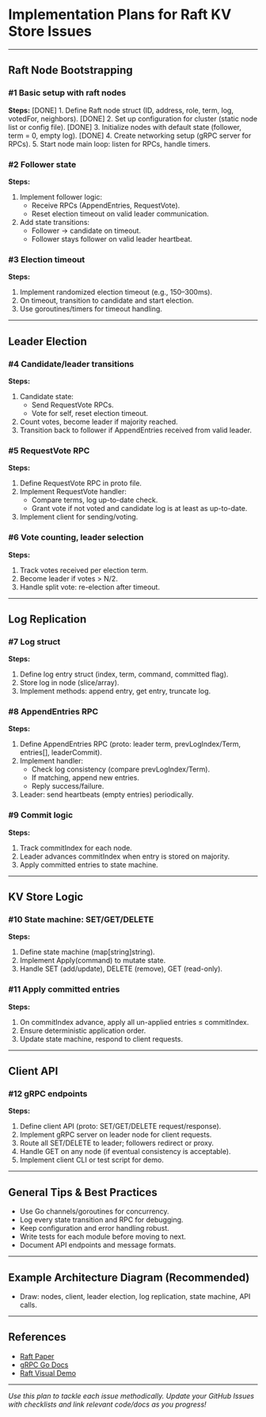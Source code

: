 # Implementation Plans for Raft KV Store Issues

---

## Raft Node Bootstrapping

### #1 Basic setup with raft nodes
**Steps:**
[DONE] 1. Define Raft node struct (ID, address, role, term, log, votedFor, neighbors).
[DONE] 2. Set up configuration for cluster (static node list or config file).
[DONE] 3. Initialize nodes with default state (follower, term = 0, empty log).
[DONE] 4. Create networking setup (gRPC server for RPCs).
5. Start node main loop: listen for RPCs, handle timers.

### #2 Follower state
**Steps:**
1. Implement follower logic:  
   - Receive RPCs (AppendEntries, RequestVote).
   - Reset election timeout on valid leader communication.
2. Add state transitions:  
   - Follower → candidate on timeout.
   - Follower stays follower on valid leader heartbeat.

### #3 Election timeout
**Steps:**
1. Implement randomized election timeout (e.g., 150–300ms).
2. On timeout, transition to candidate and start election.
3. Use goroutines/timers for timeout handling.

---

## Leader Election

### #4 Candidate/leader transitions
**Steps:**
1. Candidate state:  
   - Send RequestVote RPCs.
   - Vote for self, reset election timeout.
2. Count votes, become leader if majority reached.
3. Transition back to follower if AppendEntries received from valid leader.

### #5 RequestVote RPC
**Steps:**
1. Define RequestVote RPC in proto file.
2. Implement RequestVote handler:  
   - Compare terms, log up-to-date check.
   - Grant vote if not voted and candidate log is at least as up-to-date.
3. Implement client for sending/voting.

### #6 Vote counting, leader selection
**Steps:**
1. Track votes received per election term.
2. Become leader if votes > N/2.
3. Handle split vote: re-election after timeout.

---

## Log Replication

### #7 Log struct
**Steps:**
1. Define log entry struct (index, term, command, committed flag).
2. Store log in node (slice/array).
3. Implement methods: append entry, get entry, truncate log.

### #8 AppendEntries RPC
**Steps:**
1. Define AppendEntries RPC (proto: leader term, prevLogIndex/Term, entries[], leaderCommit).
2. Implement handler:  
   - Check log consistency (compare prevLogIndex/Term).
   - If matching, append new entries.
   - Reply success/failure.
3. Leader: send heartbeats (empty entries) periodically.

### #9 Commit logic
**Steps:**
1. Track commitIndex for each node.
2. Leader advances commitIndex when entry is stored on majority.
3. Apply committed entries to state machine.

---

## KV Store Logic

### #10 State machine: SET/GET/DELETE
**Steps:**
1. Define state machine (map[string]string).
2. Implement Apply(command) to mutate state.
3. Handle SET (add/update), DELETE (remove), GET (read-only).

### #11 Apply committed entries
**Steps:**
1. On commitIndex advance, apply all un-applied entries ≤ commitIndex.
2. Ensure deterministic application order.
3. Update state machine, respond to client requests.

---

## Client API

### #12 gRPC endpoints
**Steps:**
1. Define client API (proto: SET/GET/DELETE request/response).
2. Implement gRPC server on leader node for client requests.
3. Route all SET/DELETE to leader; followers redirect or proxy.
4. Handle GET on any node (if eventual consistency is acceptable).
5. Implement client CLI or test script for demo.

---

## General Tips & Best Practices

- Use Go channels/goroutines for concurrency.
- Log every state transition and RPC for debugging.
- Keep configuration and error handling robust.
- Write tests for each module before moving to next.
- Document API endpoints and message formats.

---

## Example Architecture Diagram (Recommended)

- Draw: nodes, client, leader election, log replication, state machine, API calls.

---

## References

- [Raft Paper](https://raft.github.io/raft.pdf)
- [gRPC Go Docs](https://grpc.io/docs/languages/go/)
- [Raft Visual Demo](https://thesecretlivesofdata.com/raft/)

---

*Use this plan to tackle each issue methodically. Update your GitHub Issues with checklists and link relevant code/docs as you progress!*